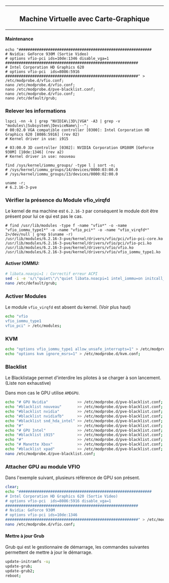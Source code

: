 ----------------------------------------------------------------------------------------------------------------------------------------------------------------
## <p align='center'> Machine Virtuelle avec Carte-Graphique </p>
----------------------------------------------------------------------------------------------------------------------------------------------------------------

#### Maintenance
```clear;
echo "###########################################################
# Nvidia: GeForce 930M (Sortie Video)
# options vfio-pci ids=10de:1346 disable_vga=1
###########################################################
# Intel Corporation HD Graphics 620
# options vfio-pci  ids=8086:5916
###########################################################" > /etc/modprobe.d/vfio.conf;
nano /etc/modprobe.d/vfio.conf;
nano /etc/modprobe.d/pve-blacklist.conf;
nano /etc/modprobe.d/vfio.conf;
nano /etc/default/grub;
```


### Relever les informations
```
lspci -nn -k | grep "NVIDIA\|3D\|VGA" -A3 | grep -v "modules\|Subsystem\|DeviceName\|--";
# 00:02.0 VGA compatible controller [0300]: Intel Corporation HD Graphics 620 [8086:5916] (rev 02)
# Kernel driver in use: i915

# 03:00.0 3D controller [0302]: NVIDIA Corporation GM108M [GeForce 930M] [10de:1346] (rev a2)
# Kernel driver in use: nouveau

find /sys/kernel/iommu_groups/ -type l | sort -n;
# /sys/kernel/iommu_groups/14/devices/0000:03:00.0
# /sys/kernel/iommu_groups/13/devices/0000:02:00.0

uname -r;
# 6.2.16-3-pve
```

### Vérifier la présence du Module vfio_virqfd
Le kernel de ma machine est `6.2.16-3` par conséquent le module doit être présent pour lui ce qui est pas le cas.
```
# find /usr/lib/modules -type f -name "vfio*" -o -name "vfio_iommu_type1*" -o -name "vfio_pci*" -o -name "vfio_virqfd*" 2>/dev/null | grep $(uname -r)
/usr/lib/modules/6.2.16-3-pve/kernel/drivers/vfio/pci/vfio-pci-core.ko
/usr/lib/modules/6.2.16-3-pve/kernel/drivers/vfio/pci/vfio-pci.ko
/usr/lib/modules/6.2.16-3-pve/kernel/drivers/vfio/vfio.ko
/usr/lib/modules/6.2.16-3-pve/kernel/drivers/vfio/vfio_iommu_type1.ko
```

#### Activer IOMMU:
```bash
# libata.noacpi=1 : Correctif erreur ACPI
sed -i -e 's/\"quiet\"/\"quiet libata.noacpi=1 intel_iommu=on initcall_blacklist=sysfb_init\"/g' /etc/default/grub;
nano /etc/default/grub;
```

### Activer Modules
Le module `vfio_virqfd` est absent du kernel. (Voir plus haut)
```bash
echo "vfio
vfio_iommu_type1
vfio_pci" > /etc/modules;
```

### KVM
```bash
echo "options vfio_iommu_type1 allow_unsafe_interrupts=1" > /etc/modprobe.d/iommu_unsafe_interrupts.conf;
echo "options kvm ignore_msrs=1" > /etc/modprobe.d/kvm.conf;
```



### Blacklist
Le Blacklistage permet d'interdire les pilotes à se charger à son lancement. (Liste non exhaustive)

Dans mon cas le GPU utilise `AMDGPU`.
```bash
echo "# GPU Nvidia"             >> /etc/modprobe.d/pve-blacklist.conf;
echo "#blacklist nouveau"       >> /etc/modprobe.d/pve-blacklist.conf;
echo "#blacklist nvidia"        >> /etc/modprobe.d/pve-blacklist.conf;
echo "#blacklist nvidiafb"      >> /etc/modprobe.d/pve-blacklist.conf;
echo "#blacklist snd_hda_intel" >> /etc/modprobe.d/pve-blacklist.conf;
echo "#"                        >> /etc/modprobe.d/pve-blacklist.conf;
echo "# GPU Intel"              >> /etc/modprobe.d/pve-blacklist.conf;
echo "#blacklist i915"          >> /etc/modprobe.d/pve-blacklist.conf;
echo "#"                        >> /etc/modprobe.d/pve-blacklist.conf;
echo "# Manette Xbox"           >> /etc/modprobe.d/pve-blacklist.conf;
echo "#blacklist xpad"          >> /etc/modprobe.d/pve-blacklist.conf;
nano /etc/modprobe.d/pve-blacklist.conf;
```


### Attacher GPU au module VFIO
Dans l'exemple suivant, plusieurs référence de GPU son présent.
```bash
clear;
echo "###########################################################
# Intel Corporation HD Graphics 620 (Sortie Video)
# options vfio-pci  ids=8086:5916 disable_vga=1
###########################################################
# Nvidia: GeForce 930M
# options vfio-pci ids=10de:1346
###########################################################" > /etc/modprobe.d/vfio.conf;
nano /etc/modprobe.d/vfio.conf;
```


#### Mettre à jour Grub
Grub qui est le gestionnaire de démarrage, les commandes suivantes permettent de mettre à jour le démarrage.
````bash
update-initramfs -u;
update-grub;
update-grub2;
reboot;
````
